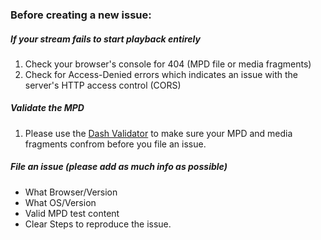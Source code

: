 ### Before creating a new issue:
##### If your stream fails to start playback entirely
1. Check your browser's console for 404 (MPD file or media fragments) 
2. Check for Access-Denied errors which indicates an issue with the server's HTTP access control (CORS)
##### Validate the MPD
1. Please use the [Dash Validator](http://dashif.org/conformance.html) to make sure your MPD and media fragments confrom before you file an issue.
##### File an issue (please add as much info as possible)
* What Browser/Version
* What OS/Version
* Valid MPD test content
* Clear Steps to reproduce the issue.